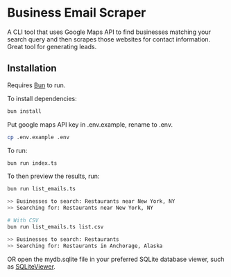 # Business Email Scraper
A CLI tool that uses Google Maps API to find businesses matching your search query and then scrapes those websites for contact information. Great tool for generating leads.

## Installation
Requires [Bun](https://bun.sh/) to run.

To install dependencies:

```bash
bun install
```

Put google maps API key in .env.example, rename to .env.
```bash
cp .env.example .env
```

To run:
```bash
bun run index.ts
```

To then preview the results, run:
```bash
bun run list_emails.ts

>> Businesses to search: Restaurants near New York, NY
>> Searching for: Restaurants near New York, NY

# With CSV
bun run list_emails.ts list.csv

>> Businesses to search: Restaurants
>> Searching for: Restaurants in Anchorage, Alaska
```

OR open the mydb.sqlite file in your preferred SQLite database viewer, such as [SQLiteViewer](https://sqliteviewer.app/).
